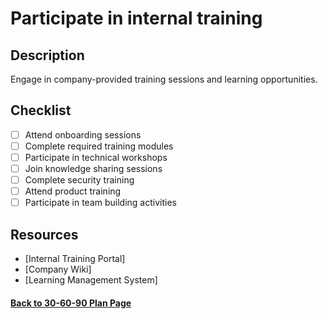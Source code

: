 # Participate in internal training

## Description

Engage in company-provided training sessions and learning opportunities.

## Checklist

- [ ] Attend onboarding sessions
- [ ] Complete required training modules
- [ ] Participate in technical workshops
- [ ] Join knowledge sharing sessions
- [ ] Complete security training
- [ ] Attend product training
- [ ] Participate in team building activities

## Resources

- [Internal Training Portal]
- [Company Wiki]
- [Learning Management System]

#### [Back to 30-60-90 Plan Page](../README.md)
